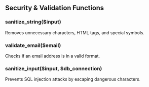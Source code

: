 ## Security & Validation Functions

### sanitize_string($input)
Removes unnecessary characters, HTML tags, and special symbols.

### validate_email($email)
Checks if an email address is in a valid format.

### sanitize_input($input, $db_connection)
Prevents SQL injection attacks by escaping dangerous characters.
